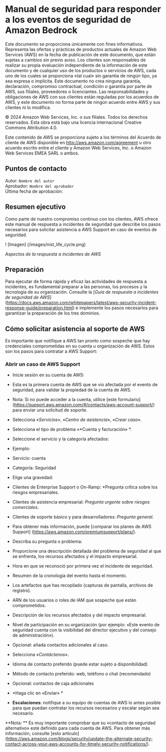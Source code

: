 # Manual de seguridad para responder a los eventos de seguridad de Amazon Bedrock
Este documento se proporciona únicamente con fines informativos. Representa las ofertas y prácticas de productos actuales de Amazon Web Services (AWS) en la fecha de publicación de este documento, que están sujetas a cambios sin previo aviso. Los clientes son responsables de realizar su propia evaluación independiente de la información de este documento y de cualquier uso de los productos o servicios de AWS, cada uno de los cuales se proporciona «tal cual» sin garantía de ningún tipo, ya sea expresa o implícita. Este documento no crea ninguna garantía, declaración, compromiso contractual, condición o garantía por parte de AWS, sus filiales, proveedores o licenciantes. Las responsabilidades y obligaciones de AWS con sus clientes están reguladas por los acuerdos de AWS, y este documento no forma parte de ningún acuerdo entre AWS y sus clientes ni lo modifica.

© 2024 Amazon Web Services, Inc. o sus filiales. Todos los derechos reservados. Esta obra está bajo una licencia internacional Creative Commons Attribution 4.0.

Este contenido de AWS se proporciona sujeto a los términos del Acuerdo de cliente de AWS disponible en http://aws.amazon.com/agreement u otro acuerdo escrito entre el cliente y Amazon Web Services, Inc. o Amazon Web Services EMEA SARL o ambos.

## Puntos de contacto

Autor: `Nombre del autor`\
Aprobador: `Nombre del aprobador`\
Última fecha de aprobación:

## Resumen ejecutivo

Como parte de nuestro compromiso continuo con los clientes, AWS ofrece este
manual de respuesta a incidentes de seguridad que describe los pasos necesarios para solicitar asistencia a AWS Support en caso de eventos de seguridad.

! [Imagen] (/images/nist_life_cycle.png)

*Aspectos de la respuesta a incidentes de AWS*
## Preparación

Para ejecutar de forma rápida y eficaz las actividades de respuesta a incidentes, es fundamental preparar a las personas, los procesos y la tecnología de su organización. Consulte la [*Guía de respuesta a incidentes de seguridad de AWS*] (https://docs.aws.amazon.com/whitepapers/latest/aws-security-incident-response-guide/preparation.html) e implemente los pasos necesarios para garantizar la preparación de los tres dominios.

## Cómo solicitar asistencia al soporte de AWS

Es importante que notifique a AWS tan pronto como sospeche que hay credenciales comprometidas en su cuenta u organización de AWS. Estos son los pasos para contratar a AWS Support:

### Abrir un caso de AWS Support

- Inicie sesión en su cuenta de AWS:
- Esta es la primera cuenta de AWS que se vio afectada por el evento de seguridad, para validar la propiedad de la cuenta de AWS.
- Nota: Si no puede acceder a la cuenta, utilice [este formulario] (https://support.aws.amazon.com/#/contacts/aws-account-support/) para enviar una solicitud de soporte.
- Selecciona «*Servicios*», «*Centro de asistencia*», «*Crear caso*».
- Selecciona el tipo de problema «*Cuenta y facturación» *.
- Seleccione el servicio y la categoría afectados:
- Ejemplo:
- Servicio: cuenta
- Categoría: Seguridad
- Elige una gravedad:
- Clientes de Enterprise Support o On-Ramp: *Pregunta crítica sobre los riesgos empresariales.
- Clientes de asistencia empresarial: *Pregunta urgente sobre riesgos comerciales*.
- Clientes de soporte básico y para desarrolladores: *Pregunta general*.
- Para obtener más información, puede [comparar los planes de AWS Support] (https://aws.amazon.com/premiumsupport/plans/).
- Describa su pregunta o problema:
- Proporcione una descripción detallada del problema de seguridad al que se enfrenta, los recursos afectados y el impacto empresarial.
- Hora en que se reconoció por primera vez el incidente de seguridad.
- Resumen de la cronología del evento hasta el momento.
- Los artefactos que has recopilado (capturas de pantalla, archivos de registro).
- ARN de los usuarios o roles de IAM que sospeche que están comprometidos.
- Descripción de los recursos afectados y del impacto empresarial.
- Nivel de participación en su organización (por ejemplo: «Este evento de seguridad cuenta con la visibilidad del director ejecutivo y del consejo de administración»).
- Opcional: añada contactos adicionales al caso.
- Selecciona «*Contáctenos*».
- Idioma de contacto preferido (puede estar sujeto a disponibilidad)
- Método de contacto preferido: web, teléfono o chat (recomendado)
- Opcional: contactos de caja adicionales
- *Haga clic en «Enviar» *

- **Escalaciones**: notifique a su equipo de cuentas de AWS lo antes posible para que puedan contratar los recursos necesarios y escalar según sea necesario.

**Nota: ** Es muy importante comprobar que su «contacto de seguridad alternativo» esté definido para cada cuenta de AWS. Para obtener más información, consulte [esto
artículo] (https://aws.amazon.com/blogs/security/update-the-alternate-security-contact-across-your-aws-accounts-for-timely-security-notifications/).